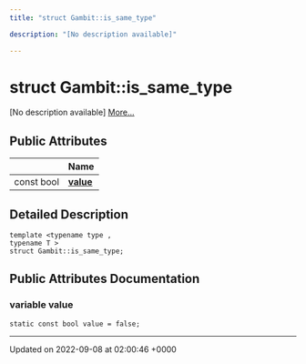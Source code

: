 ```yaml
---
title: "struct Gambit::is_same_type"

description: "[No description available]"

---
```


# struct Gambit::is_same_type



[No description available] [More...](#detailed-description)

## Public Attributes

|                | Name           |
| -------------- | -------------- |
| const bool | **[value](/documentation/code/classes/structgambit_1_1is__same__type/#variable-gambitis-same-type-value)**  |

## Detailed Description

```
template <typename type ,
typename T >
struct Gambit::is_same_type;
```

## Public Attributes Documentation

### variable value

```
static const bool value = false;
```


-------------------------------

Updated on 2022-09-08 at 02:00:46 +0000